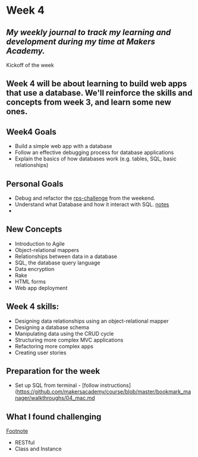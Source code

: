 # Week 4

_My weekly journal to track my learning and development during my time at Makers Academy._
---
Kickoff of the week

Week 4 will be about learning to build web apps that use a database. We'll reinforce the skills and concepts from week 3, and learn some new ones.
---
## Week4 Goals
- Build a simple web app with a database
- Follow an effective debugging process for database applications
- Explain the basics of how databases work (e.g. tables, SQL, basic relationships)

## Personal Goals
- Debug and refactor the [rps-challenge](https://github.com/Pi-hils/rps-challenge-1) from the weekend.
- Understand what Database and how it interact with SQL. 
[notes]()
- 

## New Concepts 
- Introduction to Agile
- Object-relational mappers
- Relationships between data in a database
- SQL, the database query language
- Data encryption
- Rake
- HTML forms
- Web app deployment


## Week 4 skills:
- Designing data relationships using an object-relational mapper
- Designing a database schema
- Manipulating data using the CRUD cycle
- Structuring more complex MVC applications
- Refactoring more complex apps
- Creating user stories

## Preparation for the week
- Set up SQL from terminal - [follow instructions](https://github.com/makersacademy/course/blob/master/bookmark_manager/walkthroughs/04_mac.md

## What I found challenging


[Footnote](https://github.com/makersacademy/course/blob/master/bookmark_manager/03_viewing_bookmarks.md)
- RESTful 
- Class and Instance